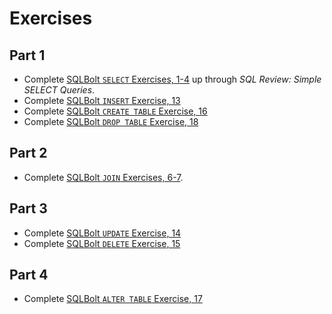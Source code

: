 # Exercises

## Part 1

* Complete [SQLBolt `SELECT` Exercises, 1-4](https://sqlbolt.com/) up through _SQL Review: Simple SELECT Queries_.
* Complete [SQLBolt `INSERT` Exercise, 13](https://sqlbolt.com/lesson/inserting_rows)
* Complete [SQLBolt `CREATE TABLE` Exercise, 16](https://sqlbolt.com/lesson/creating_tables)
* Complete [SQLBolt `DROP TABLE` Exercise, 18](https://sqlbolt.com/lesson/dropping_tables)

## Part 2

* Complete [SQLBolt `JOIN` Exercises, 6-7](https://sqlbolt.com/lesson/select_queries_with_joins).

## Part 3

* Complete [SQLBolt `UPDATE` Exercise, 14](https://sqlbolt.com/lesson/updating_rows)
* Complete [SQLBolt `DELETE` Exercise, 15](https://sqlbolt.com/lesson/deleting_rows)

## Part 4

* Complete [SQLBolt `ALTER TABLE` Exercise, 17](https://sqlbolt.com/lesson/altering_tables)
